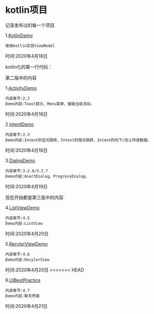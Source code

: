# kotlin项目
记录发布过的每一个项目

1.[KotlinDemo](https://github.com/yi-sheep/KotlinDemo)

    使用kotlin实现ViewModel

时间:2020年4月18日

kotlin化的第一行代码：

第二版中的内容

1.[ActivityDemo](https://github.com/yi-sheep/ActivityDemo)

    内容章节:2.2
    Demo内容:Toast提示、Menu菜单、摧毁当前活动。
时间:2020年4月18日

2.[IntentDemo](https://github.com/yi-sheep/IntentDemo)

    内容章节:2.3
    Demo内容:Intent的显式跳转、Intent的隐式跳转、Intent的向下/向上传递数据。
时间:2020年4月18日

3.[DialogDemo](https://github.com/yi-sheep/DialogDemo)

    内容章节:3.2.6/3.2.7
    Demo内容:AiertDialog、ProgressDialog。
时间:2020年4月19日

现在开始都是第三版中的内容

4.[ListViewDemo](https://github.com/yi-sheep/ListViewDemo)

    内容章节:4.5
    Demo内容:ListView
时间:2020年4月20日

5.[RecylerViewDemo](https://github.com/yi-sheep/RecyclerViewDemo)

    内容章节:4.6
    Demo内容:RecylerView
时间:2020年4月20日
<<<<<<< HEAD

6.[UIBestPractice](https://github.com/yi-sheep/UIBestPractice)

    内容章节:4.7
    Demo内容:聊天界面
时间:2020年4月21日

